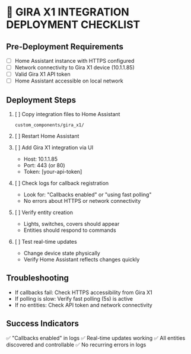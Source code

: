 
# 🚀 GIRA X1 INTEGRATION DEPLOYMENT CHECKLIST

## Pre-Deployment Requirements
- [ ] Home Assistant instance with HTTPS configured
- [ ] Network connectivity to Gira X1 device (10.1.1.85)
- [ ] Valid Gira X1 API token
- [ ] Home Assistant accessible on local network

## Deployment Steps
1. [ ] Copy integration files to Home Assistant
   ```
   custom_components/gira_x1/
   ```

2. [ ] Restart Home Assistant

3. [ ] Add Gira X1 integration via UI
   - Host: 10.1.1.85
   - Port: 443 (or 80)
   - Token: [your-api-token]

4. [ ] Check logs for callback registration
   - Look for: "Callbacks enabled" or "using fast polling"
   - No errors about HTTPS or network connectivity

5. [ ] Verify entity creation
   - Lights, switches, covers should appear
   - Entities should respond to commands

6. [ ] Test real-time updates
   - Change device state physically
   - Verify Home Assistant reflects changes quickly

## Troubleshooting
- If callbacks fail: Check HTTPS accessibility from Gira X1
- If polling is slow: Verify fast polling (5s) is active
- If no entities: Check API token and network connectivity

## Success Indicators
✅ "Callbacks enabled" in logs
✅ Real-time updates working
✅ All entities discovered and controllable
✅ No recurring errors in logs
